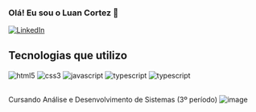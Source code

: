 ### Olá! Eu sou o Luan Cortez 👋

[![LinkedIn](https://img.shields.io/badge/LinkedIn-0077B5?style=for-the-badge&logo=linkedin&logoColor=white)](https://www.linkedin.com/in/luancortezdev/)

## Tecnologias que utilizo

<div>
    <img align="center" alt="html5" src="https://img.shields.io/badge/HTML5-E34F26?style=for-the-badge&logo=html5&logoColor=white" />
    <img align="center" alt="css3" src="https://img.shields.io/badge/CSS3-1572B6?style=for-the-badge&logo=css3&logoColor=white" />
    <img align="center" alt="javascript" src="https://img.shields.io/badge/JavaScript-F7DF1E?style=for-the-badge&logo=javascript&logoColor=black" />
    <img align="center" alt="typescript" src="https://img.shields.io/badge/TypeScript-007ACC?style=for-the-badge&logo=typescript&logoColor=white" />
    <img align="center" alt="typescript" src="https://img.shields.io/badge/React-007ACC?style=for-the-badge&logo=react&logoColor=white" />
</div><br>

Cursando Análise e Desenvolvimento de Sistemas (3º período)
![image](https://user-images.githubusercontent.com/94543490/219523815-4ffe08a2-bf21-48da-86b5-78be0f589732.png)
